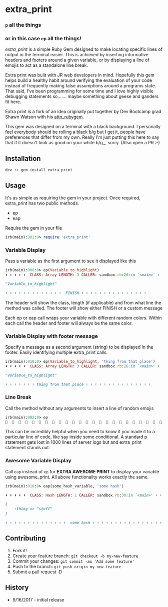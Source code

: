 # extra_print

### ```p``` all the things
### or in this case ```ep``` all the things!

_extra_print_ is a simple Ruby Gem designed to make locating specific lines of output in the terminal easier. This is achieved by inserting informative headers and footers around a given variable, or by displaying a line of emojis to act as a standalone line break.

Extra print was built with JR web developers in mind. Hopefully this gem helps build a healthy habit around verifying the evaluation of your code instead of frequently making false assumptions around a programs state. That said, I've been programming for some time and I love highly visible debugging statements so....... maybe something about geese and ganders fit here.

Extra print is a fork of an idea originally put together by Dev Bootcamp grad Shawn Watson with his [attn_rubygem](https://github.com/its-swats/attn_rubygem).

This gem was designed on a terminal with a black background. I personally feel everybody should be rolling a black b/g but I get it, people have preferences that differ from my own. Really I'm just putting this here to say that if it doesn't look as good on your white b/g,,, sorry. (Also open a PR :-)

## Installation

```bash
dev :> gem install extra_print
```

## Usage

It's as simple as requiring the gem in your project. Once required, extra_print has two public methods.

- ep
- eap

Require the gem in your file
```ruby
irb(main):002:0> require 'extra_print'
```

### Variable Display

Pass a variable as the first argument to see it displayed like this

```ruby
irb(main):008:0> ep(Variable_to_highlight)
⬇ ⬇ ⬇ ⬇ ⬇  CLASS: Array LENGTH: 3 CALLER: sandbox.rb:26:in `<main>' ⬇ ⬇ ⬇ ⬇ ⬇

"Variable_to_highlight"

⬆ ⬆ ⬆ ⬆ ⬆ ⬆ ⬆ ⬆ ⬆ ⬆ ⬆ ⬆ ⬆  FINISH ⬆ ⬆ ⬆ ⬆ ⬆ ⬆ ⬆ ⬆ ⬆ ⬆ ⬆ ⬆ ⬆ ⬆ ⬆
```

The header will show the class, length (if applicable) and from what line the method was called.
The footer will show either FINISH or a custom message

Each ep or eap call wraps your variable with different random colors. Within each call the header and footer will always be the same color.

### Variable Display with footer message

Specify a message as a second argument (string) to be displayed in the footer. Easily identifying multiple extra_print calls.

```ruby
irb(main):010:0> ep(Variable_to_highlight, 'thing from that place')
⬇ ⬇ ⬇ ⬇ ⬇  CLASS: Array LENGTH: 3 CALLER: sandbox.rb:26:in `<main>' ⬇ ⬇ ⬇ ⬇ ⬇

"Variable_to_highlight"

⬆ ⬆ ⬆ ⬆ ⬆ ⬆ ⬆ thing from that place ⬆ ⬆ ⬆ ⬆ ⬆ ⬆ ⬆ ⬆ ⬆ ⬆ ⬆ ⬆ ⬆ ⬆ ⬆
```

### Line Break

Call the method without any arguments to insert a line of random emojis
```ruby
irb(main):002:0> ep
🌟  🌟  🌟  🌟  🌟  🌟  🌟  🌟  🌟  🌟  🌟  🌟  🌟  🌟  🌟  🌟  🌟  🌟  🌟  🌟  🌟  🌟  🌟  🌟  🌟  🌟  🌟  🌟  🌟  🌟  🌟  🌟  🌟  🌟  🌟  🌟  🌟  🌟  🌟  🌟
```

This can be incredibly helpful when you need to know if you made it to a particular line of code, like say inside some conditional. A standard p statement gets lost in 1000 lines of server logs but and extra_print statement stands out.

### Awesome Variable Display

Call ```eap``` instead of ```ep``` for __EXTRA AWESOME PRINT__ to display your variable using awesome_print. All above functionality works exactly the same.

```ruby
irb(main):010:0> eap(some_hash_variable, 'some hash')

⬇ ⬇ ⬇ ⬇ ⬇  CLASS: Hash LENGTH: 1 CALLER: sandbox.rb:30:in `<main>' ⬇ ⬇ ⬇ ⬇ ⬇

{
    :thing => "stuff"
}

⬆ ⬆ ⬆ ⬆ ⬆ ⬆ ⬆ ⬆ ⬆ ⬆ ⬆ ⬆ ⬆ ⬆  some hash ⬆ ⬆ ⬆ ⬆ ⬆ ⬆ ⬆ ⬆ ⬆ ⬆ ⬆ ⬆ ⬆ ⬆ ⬆ ⬆ ⬆ ⬆ ⬆
```

## Contributing

1. Fork it!
2. Create your feature branch: `git checkout -b my-new-feature`
3. Commit your changes: `git commit -am 'Add some feature'`
4. Push to the branch: `git push origin my-new-feature`
5. Submit a pull request :D

## History

* 9/16/2017 - initial release
